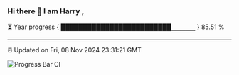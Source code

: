 ### Hi there 👋 I am Harry , 

⏳ Year progress { █████████████████████████▁▁▁▁▁ } 85.51 %

---

⏰ Updated on Fri, 08 Nov 2024 23:31:21 GMT

![Progress Bar CI](https://github.com/duykhang68/duykhang68/workflows/Progress%20Bar%20CI/badge.svg)
